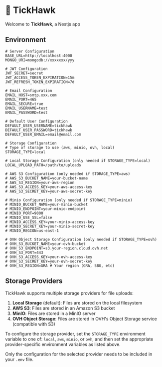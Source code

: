 # 🦅 TickHawk

Welcome to **TickHawk**, a Nestjs app

## Environment

```
# Server Configuration
BASE_URL=http://localhost:4000
MONGO_URI=mongodb://xxxxxxx/yyy

# JWT Configuration
JWT_SECRET=secret
JWT_ACCESS_TOKEN_EXPIRATION=15m
JWT_REFRESH_TOKEN_EXPIRATION=7d

# Email Configuration
EMAIL_HOST=smtp.xxx.com
EMAIL_PORT=465
EMAIL_SECURE=true
EMAIL_USERNAME=test
EMAIL_PASSWORD=test

# Default User Configuration
DEFAULT_USER_USERNAME=tickhawk
DEFAULT_USER_PASSWORD=tickhawk
DEFAULT_USER_EMAIL=email@email.com

# Storage Configuration
# Type of storage to use (aws, minio, ovh, local)
STORAGE_TYPE=local

# Local Storage Configuration (only needed if STORAGE_TYPE=local)
LOCAL_UPLOAD_PATH=/path/to/uploads

# AWS S3 Configuration (only needed if STORAGE_TYPE=aws)
# AWS_S3_BUCKET_NAME=your-bucket-name
# AWS_S3_REGION=your-aws-region
# AWS_S3_ACCESS_KEY=your-aws-access-key
# AWS_S3_SECRET_KEY=your-aws-secret-key

# Minio Configuration (only needed if STORAGE_TYPE=minio)
# MINIO_BUCKET_NAME=your-minio-bucket
# MINIO_ENDPOINT=your-minio-endpoint
# MINIO_PORT=9000
# MINIO_USE_SSL=false
# MINIO_ACCESS_KEY=your-minio-access-key
# MINIO_SECRET_KEY=your-minio-secret-key
# MINIO_REGION=us-east-1

# OVH Object Storage Configuration (only needed if STORAGE_TYPE=ovh)
# OVH_S3_BUCKET_NAME=your-ovh-bucket
# OVH_S3_ENDPOINT=s3.your-region.cloud.ovh.net
# OVH_S3_PORT=443
# OVH_S3_ACCESS_KEY=your-ovh-access-key
# OVH_S3_SECRET_KEY=your-ovh-secret-key
# OVH_S3_REGION=GRA # Your region (GRA, SBG, etc)
```

## Storage Providers

TickHawk supports multiple storage providers for file uploads:

1. **Local Storage** (default): Files are stored on the local filesystem
2. **AWS S3**: Files are stored in an Amazon S3 bucket
3. **MinIO**: Files are stored in a MinIO server
4. **OVH Object Storage**: Files are stored in OVH's Object Storage service (compatible with S3)

To configure the storage provider, set the `STORAGE_TYPE` environment variable to one of: `local`, `aws`, `minio`, or `ovh`, and then set the appropriate provider-specific environment variables as listed above.

Only the configuration for the selected provider needs to be included in your `.env` file.
